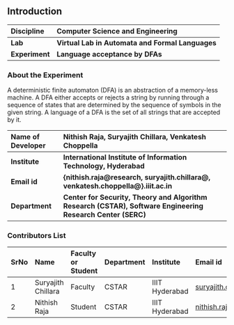 ## Introduction


<b>Discipline | <b> Computer Science and Engineering
:--|:--|
<b> Lab | <b> Virtual Lab in Automata and Formal Languages
<b> Experiment|     <b> Language acceptance by DFAs

### About the Experiment 

A deterministic finite automaton (DFA) is an abstraction of a memory-less machine. A DFA either accepts or rejects a string by running through a sequence of states that are determined by the sequence of symbols in the given string. A language of a DFA is the set of all strings that are accepted by it.

<b>Name of Developer | <b> Nithish Raja, Suryajith Chillara, Venkatesh Choppella 
:--|:--|
<b> Institute | <b> International Institute of Information Technology, Hyderabad
<b> Email id|     <b> {nithish.raja@research, suryajith.chillara@, venkatesh.choppella@}.iiit.ac.in
<b> Department |  <b> Center for Security, Theory and Algorithm Research (CSTAR), Software Engineering Research Center (SERC)

### Contributors List

SrNo | Name | Faculty or Student | Department| Institute | Email id
:--|:--|:--|:--|:--|:--|
1 | Suryajith Chillara | Faculty | CSTAR | IIIT Hyderabad | suryajith.chillara@iiit.ac.in
2 | Nithish Raja | Student | CSTAR | IIIT Hyderabad | nithish.raja@research.iiit.ac.in

